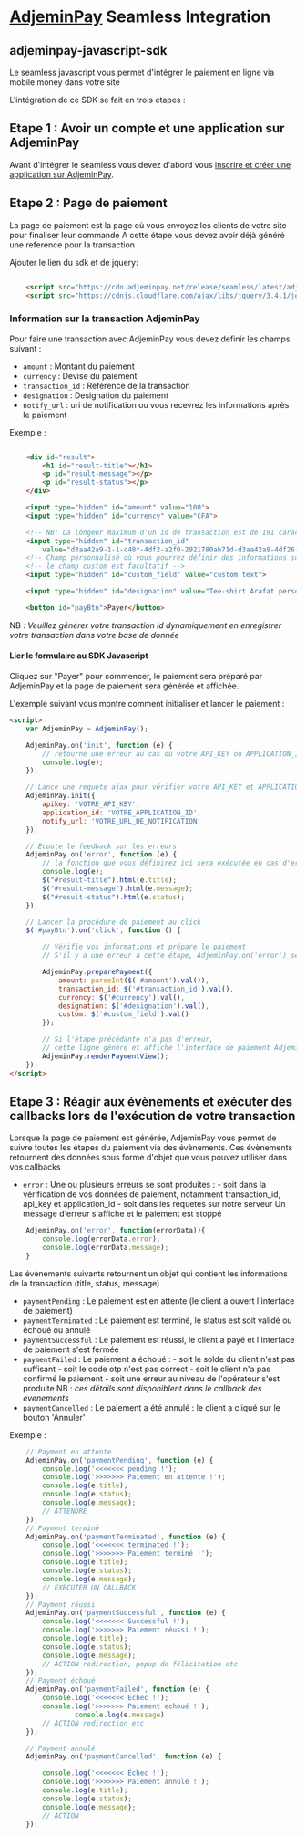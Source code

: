 # [AdjeminPay](https://www.adjeminpay.net) Seamless Integration

## adjeminpay-javascript-sdk

Le seamless javascript vous permet d'intégrer le paiement en ligne via mobile money dans votre site

L'intégration de ce SDK se fait en trois étapes :

## Etape 1 : Avoir un compte et une application sur AdjeminPay

Avant d'intégrer le seamless vous devez d'abord vous [inscrire et créer une application sur AdjeminPay](https://merchant.adjeminpay.net/customer/register/).

## Etape 2 : Page de paiement

La page de paiement est la page où vous envoyez les clients de votre site pour finaliser leur commande
A cette étape vous devez avoir déjà généré une reference pour la transaction

Ajouter le lien du sdk et de jquery:

```html

    <script src="https://cdn.adjeminpay.net/release/seamless/latest/adjeminpay.min.js" type="text/javascript"></script>
    <script src="https://cdnjs.cloudflare.com/ajax/libs/jquery/3.4.1/jquery.js"></script>

```

### Information sur la transaction AdjeminPay

Pour faire une transaction avec AdjeminPay vous devez definir les champs suivant :

* `amount`      : Montant du paiement
* `currency`    : Devise du paiement
* `transaction_id` : Référence de la transaction
* `designation` : Designation du paiement
* `notify_url`  : uri de notification ou vous recevrez les informations après le paiement

Exemple :

```html

    <div id="result">
        <h1 id="result-title"></h1>
        <p id="result-message"></p>
        <p id="result-status"></p>
    </div>

    <input type="hidden" id="amount" value="100">
    <input type="hidden" id="currency" value="CFA">

    <!-- NB: La longeur maximum d'un id de transaction est de 191 caractères -->
    <input type="hidden" id="transaction_id"
        value="d3aa42a9-1-1-c48*-4df2-a2f0-2921780ab71d-d3aa42a9-4df26-a2f0-2921780ab71d9">
    <!-- Champ personnalisé où vous pourrez définir des informations supplémentaires à votre transaction  -->
    <!-- le champ custom est facultatif -->
    <input type="hidden" id="custom_field" value="custom text">

    <input type="hidden" id="designation" value="Tee-shirt Arafat personnalisé">

    <button id="payBtn">Payer</button>

```

NB : _Veuillez générer votre transaction id dynamiquement en enregistrer votre transaction dans votre base de donnée_

#### Lier le formulaire au SDK Javascript

Cliquez sur "Payer" pour commencer, le paiement sera préparé par AdjeminPay et la page de paiement sera générée et affichée.

L'exemple suivant vous montre comment initialiser et lancer le paiement :

```html
<script>
    var AdjeminPay = AdjeminPay();

    AdjeminPay.on('init', function (e) {
        // retourne une erreur au cas où votre API_KEY ou APPLICATION_ID est incorrecte
        console.log(e);
    });

    // Lance une requete ajax pour vérifier votre API_KEY et APPLICATION_ID et initie le paiement
    AdjeminPay.init({
        apikey: 'VOTRE_API_KEY',
        application_id: 'VOTRE_APPLICATION_ID',
        notify_url: 'VOTRE_URL_DE_NOTIFICATION'
    });

    // Ecoute le feedback sur les erreurs
    AdjeminPay.on('error', function (e) {
        // la fonction que vous définirez ici sera exécutée en cas d'erreur
        console.log(e);
        $("#result-title").html(e.title);
        $("#result-message").html(e.message);
        $("#result-status").html(e.status);
    });

    // Lancer la procédure de paiement au click
    $('#payBtn').on('click', function () {

        // Vérifie vos informations et prépare le paiement
        // S'il y a une erreur à cette étape, AdjeminPay.on('error') sera exécuté

        AdjeminPay.preparePayment({
            amount: parseInt($('#amount').val()),
            transaction_id: $('#transaction_id').val(),
            currency: $('#currency').val(),
            designation: $('#designation').val(),
            custom: $('#custom_field').val()
        });

        // Si l'étape précédante n'a pas d'erreur,
        // cette ligne génère et affiche l'interface de paiement AdjeminPay
        AdjeminPay.renderPaymentView();
    });
</script>
```

## Etape 3 : Réagir aux évènements et exécuter des callbacks lors de l'exécution de votre transaction

Lorsque la page de paiement est générée, AdjeminPay vous permet de suivre toutes les étapes du paiement via des évènements.
Ces évènements retournent des données sous forme d'objet que vous pouvez utiliser dans vos callbacks

* `error` : Une ou plusieurs erreurs se sont produites :
      - soit dans la vérification de vos données de paiement, notamment transaction_id, api_key et application_id
      - soit dans les requetes sur notre serveur
        Un message d'erreur s'affiche et le paiement est stoppé

```js
    AdjeminPay.on('error', function(errorData)){
        console.log(errorData.error);
        console.log(errorData.message);
    }
```

Les évènements suivants retournent un objet qui contient les informations de la transaction (title, status, message)

* `paymentPending`    : Le paiement est en attente (le client a ouvert l'interface de paiement)
* `paymentTerminated` : Le paiement est terminé, le status est soit validé ou échoué ou annulé
* `paymentSuccessful` : Le paiement est réussi, le client a payé et l'interface de paiement s'est fermée
* `paymentFailed` : Le paiement a échoué :
      - soit le solde du client n'est pas suffisant
      - soit le code otp n'est pas correct
      - soit le client n'a pas confirmé le paiement
      - soit une erreur au niveau de l'opérateur s'est produite
        NB : _ces détails sont disponiblent dans le callback des evenements_
* `paymentCancelled` : Le paiement a été annulé : le client a cliqué sur le bouton 'Annuler'

Exemple :

```js
    // Payment en attente
    AdjeminPay.on('paymentPending', function (e) {
        console.log('<<<<<<< pending !');
        console.log('>>>>>>> Paiement en attente !');
        console.log(e.title);
        console.log(e.status);
        console.log(e.message);
        // ATTENDRE
    });
    // Payment terminé
    AdjeminPay.on('paymentTerminated', function (e) {
        console.log('<<<<<<< terminated !');
        console.log('>>>>>>> Paiement terminé !');
        console.log(e.title);
        console.log(e.status);
        console.log(e.message);
        // EXECUTER UN CALLBACK
    });
    // Payment réussi
    AdjeminPay.on('paymentSuccessful', function (e) {
        console.log('<<<<<<< Successful !');
        console.log('>>>>>>> Paiement réussi !');
        console.log(e.title);
        console.log(e.status);
        console.log(e.message);
        // ACTION redirection, popup de félicitation etc
    });
    // Payment échoué
    AdjeminPay.on('paymentFailed', function (e) {
        console.log('<<<<<<< Echec !');
        console.log('>>>>>>> Paiement echoué !');
                console.log(e.message)
        // ACTION redirection etc
    });

    // Payment annulé
    AdjeminPay.on('paymentCancelled', function (e) {

        console.log('<<<<<<< Echec !');
        console.log('>>>>>>> Paiement annulé !');
        console.log(e.title);
        console.log(e.status);
        console.log(e.message);
        // ACTION
    });
```
